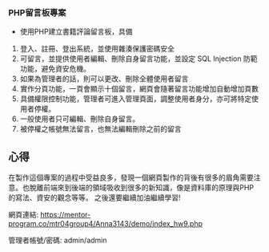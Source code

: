 ### PHP留言板專案
- 使用PHP建立書籍評論留言板，具備
1.	登入、註冊、登出系統，並使用雜湊保護密碼安全
2.	可留言，並提供使用者編輯、刪除自身留言功能，並設定 SQL Injection 防範功能，避免資安危機。
3.  如果為管理者的話，則可以更改、刪除全體使用者留言
4.	實作分頁功能，一頁會顯示十個留言，網頁會隨著留言功能增加自動增加頁數
5.	具備權限控制功能，管理者可進入管理頁面，調整使用者身分，亦可將特定使用者停權。
6. 一般使用者只可編輯、刪除自身留言。
7. 被停權之帳號無法留言，也無法編輯刪除之前的留言

## 心得

在製作這個專案的過程中受益良多，發現一個網頁製作的背後有很多的眉角需要注意。也脫離前端來到後端的領域吸收到很多的新知識，像是資料庫的原理與PHP的寫法、資安的觀念等等。
之後還要繼續加油繼續學習!  

網頁連結: https://mentor-program.co/mtr04group4/Anna3143/demo/index_hw9.php

管理者帳號/密碼: admin/admin
